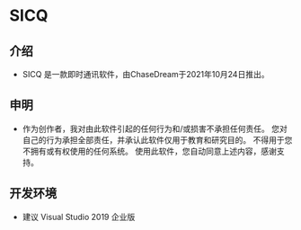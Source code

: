# SICQ

## 介绍
- SICQ 是一款即时通讯软件，由ChaseDream于2021年10月24日推出。

## 申明
 - 作为创作者，我对由此软件引起的任何行为和/或损害不承担任何责任。 您对自己的行为承担全部责任，并承认此软件仅用于教育和研究目的。 不得用于您不拥有或有权使用的任何系统。 使用此软件，您自动同意上述内容，感谢支持。

## 开发环境
 - 建议 Visual Studio 2019 企业版